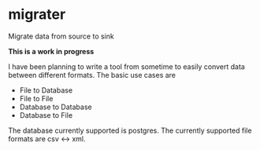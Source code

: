 # migrater
Migrate data from source to sink

**This is a work in progress**

I have been planning to write a tool from sometime to easily convert data between different formats. The basic use cases are 
- File to Database
- File to File
- Database to Database
- Database to File

The database currently supported is postgres.
The currently supported file formats are csv <-> xml.

